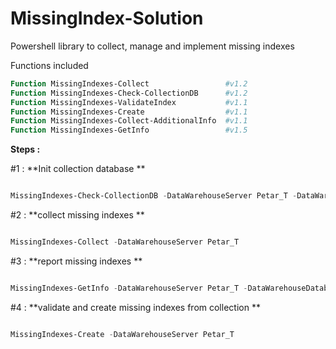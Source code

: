 # MissingIndex-Solution
Powershell library to collect, manage and implement missing indexes

Functions included

```powershell
Function MissingIndexes-Collect                 #v1.2
Function MissingIndexes-Check-CollectionDB      #v1.2
Function MissingIndexes-ValidateIndex           #v1.1
Function MissingIndexes-Create                  #v1.1
Function MissingIndexes-Collect-AdditionalInfo  #v1.1
Function MissingIndexes-GetInfo                 #v1.5

```
**Steps : <br/>**

#1 : **Init collection database **
```powershell

MissingIndexes-Check-CollectionDB -DataWarehouseServer Petar_T -DataWarehouseDatabase 'SQL_Datawarehouse' -ServerList 'C:\Deploy\Query_Repository\SQLServerList.txt'
```

#2 : **collect missing indexes  **
```powershell

MissingIndexes-Collect -DataWarehouseServer Petar_T 
```
#3 : **report missing indexes  **
```powershell

MissingIndexes-GetInfo -DataWarehouseServer Petar_T -DataWarehouseDatabase 'SQL_Datawarehouse' -ReportFolder "C:\Missing_Indexes\Report"
```


#4 : **validate and create missing indexes from collection  **
```powershell

MissingIndexes-Create -DataWarehouseServer Petar_T
```


